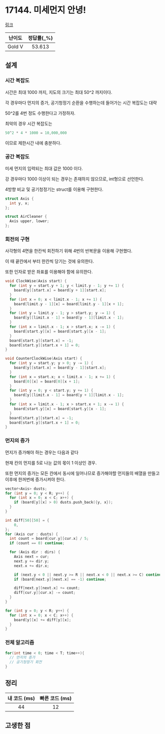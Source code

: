 # 17144. 미세먼지 안녕!

[링크](https://www.acmicpc.net/problem/17144)

| 난이도 | 정답률(\_%) |
| :----: | :---------: |
| Gold V |   53.613    |

## 설계

### 시간 복잡도

시간은 최대 1000 까지, 지도의 크기는 최대 50^2 까지이다.

각 경우마다 먼지의 증가, 공기청정기 순환을 수행하는데 들어가는 시간 복잡도는 대략

50^2를 4번 정도 수행한다고 가정하자.

최악의 경우 시간 복잡도는

```cpp
50^2 * 4 * 1000 = 10,000,000
```

이므로 제한시간 내에 충분하다.

### 공간 복잡도

미세 먼지의 입력되는 최대 값은 1000 이다.

강 경우마다 1000 이상이 되는 경우는 존재하지 않으므로, int형으로 선언한다.

4방향 비교 및 공기청정기는 struct를 이용해 구현한다.

```cpp
struct Axis {
  int y, x;
};

struct AirCleaner {
  Axis upper, lower;
};
```

### 회전의 구현

사각형의 4면을 한칸씩 회전하기 위해 4번의 반복문을 이용해 구현했다.

이 때 끝칸에서 부터 한칸씩 당기는 것에 유의한다.

또한 인자로 받은 좌표를 이용해야 함에 유의한다.

```cpp
void ClockWise(Axis start) {
  for (int y = start.y + 1; y < limit.y - 1; y += 1) {
    board[y][start.x] = board[y + 1][start.x];
  }
  for (int x = 0; x < limit.x - 1; x += 1) {
    board[limit.y - 1][x] = board[limit.y - 1][x + 1];
  }
  for (int y = limit.y - 1; y > start.y; y -= 1) {
    board[y][limit.x - 1] = board[y - 1][limit.x - 1];
  }
  for (int x = limit.x - 1; x > start.x; x -= 1) {
    board[start.y][x] = board[start.y][x - 1];
  }
  board[start.y][start.x] = -1;
  board[start.y][start.x + 1] = 0;
}

void CounterClockWise(Axis start) {
  for (int y = start.y; y > 0; y -= 1) {
    board[y][start.x] = board[y - 1][start.x];
  }
  for (int x = start.x; x < limit.x - 1; x += 1) {
    board[0][x] = board[0][x + 1];
  }
  for (int y = 0; y < start.y; y += 1) {
    board[y][limit.x - 1] = board[y + 1][limit.x - 1];
  }
  for (int x = limit.x - 1; x > start.x + 1; x -= 1) {
    board[start.y][x] = board[start.y][x - 1];
  }
  board[start.y][start.x] = -1;
  board[start.y][start.x + 1] = 0;
}
```

### 먼지의 증가

먼지가 증가해야 하는 경우는 다음과 같다

현재 칸의 먼지를 5로 나눈 값의 몫이 1 이상인 경우.

또한 먼지의 증가는 모든 칸에서 동시에 일어나므로 증가해야할 먼지들의 배열을 만들고 이후에 한꺼번에 증가시켜야 한다.

```cpp
vector<Axis> dusts;
for (int y = 0; y < R; y++) {
  for (int x = 0; x < C; x++) {
    if (board[y][x] > 0) dusts.push_back({y, x});
  }
}

int diff[50][50] = {
    0,
};
for (Axis cur : dusts) {
  int count = board[cur.y][cur.x] / 5;
  if (count == 0) continue;

  for (Axis dir : dirs) {
    Axis next = cur;
    next.y += dir.y;
    next.x += dir.x;

    if (next.y < 0 || next.y >= R || next.x < 0 || next.x >= C) continue;
    if (board[next.y][next.x] == -1) continue;

    diff[next.y][next.x] += count;
    diff[cur.y][cur.x] -= count;
  }
}

for (int y = 0; y < R; y++) {
  for (int x = 0; x < C; x++) {
    board[y][x] += diff[y][x];
  }
}
```

### 전체 알고리즘

```cpp
for(int time < 0; time < T; time++){
  // 먼지의 증가
  // 공기청정기 회전
}
```

## 정리

| 내 코드 (ms) | 빠른 코드 (ms) |
| :----------: | :------------: |
|      44      |       12       |

## 고생한 점
